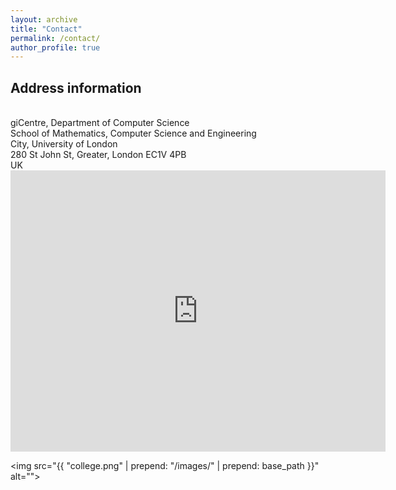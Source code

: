 ```yaml
---
layout: archive
title: "Contact"
permalink: /contact/
author_profile: true
---
```


<h2> Address information </h2>
<br>
giCentre, Department of Computer Science<br>
School of Mathematics, Computer Science and Engineering<br>
City, University of London<br>
280 St John St, Greater, London EC1V 4PB<br>
UK

<iframe src="https://www.google.com/maps/embed?pb=!1m14!1m8!1m3!1d9928.953989636313!2d-0.1080993!3d51.5271853!3m2!1i1024!2i768!4f13.1!3m3!1m2!1s0x0%3A0x7bac0df7e2bf2009!2sCity%2C%20University%20of%20London%20College%20Building!5e0!3m2!1sen!2suk!4v1620374055263!5m2!1sen!2suk" width="600" height="450" style="border:0;" allowfullscreen="" loading="lazy"></iframe>

<img src="{{ "college.png" | prepend: "/images/" | prepend: base_path }}" alt="">
